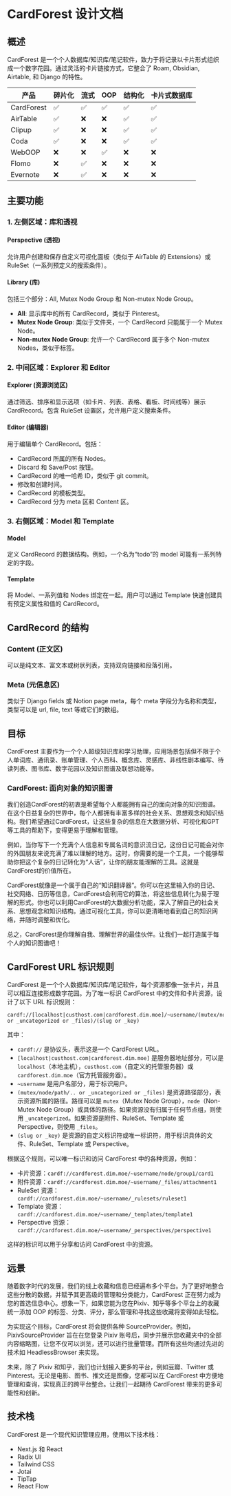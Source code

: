 # CardForest 设计文档

## 概述

CardForest 是一个个人数据库/知识库/笔记软件，致力于将记录以卡片形式组织成一个数字花园。通过灵活的卡片链接方式，它整合了 Roam, Obsidian, Airtable, 和 Django 的特性。

| 产品     | 碎片化 | 流式 | OOP | 结构化 | 卡片式数据库 |
| -------- | ------ | ---- | --- | ------ | ------------ |
| CardForest | ✅ | ✅ | ✅ | ✅ | ✅ |
| AirTable | ✅ | ❌ | ❌ | ✅ | ✅ |
| Clipup  | ✅ | ❌ | ❌ | ✅ | ✅ |
| Coda    | ✅ | ❌ | ❌ | ✅ | ✅ |
| WebOOP  | ❌ | ❌ | ✅ | ❌ | ❌ |
| Flomo   | ❌ | ✅ | ❌ | ❌ | ❌ |
| Evernote | ❌ | ✅ | ❌ | ❌ | ❌ |

## 主要功能

### 1. 左侧区域：库和透视

#### Perspective (透视)

允许用户创建和保存自定义可视化面板（类似于 AirTable 的 Extensions）或 RuleSet（一系列预定义的搜索条件）。

#### Library (库)

包括三个部分：All, Mutex Node Group 和 Non-mutex Node Group。

- **All**: 显示库中的所有 CardRecord，类似于 Pinterest。
- **Mutex Node Group**: 类似于文件夹，一个 CardRecord 只能属于一个 Mutex Node。
- **Non-mutex Node Group**: 允许一个 CardRecord 属于多个 Non-mutex Nodes，类似于标签。

### 2. 中间区域：Explorer 和 Editor

#### Explorer (资源浏览区)

通过筛选、排序和显示选项（如卡片、列表、表格、看板、时间线等）展示 CardRecord。包含 RuleSet 设置区，允许用户定义搜索条件。

#### Editor (编辑器)

用于编辑单个 CardRecord。包括：

- CardRecord 所属的所有 Nodes。
- Discard 和 Save/Post 按钮。
- CardRecord 的唯一哈希 ID，类似于 git commit。
- 修改和创建时间。
- CardRecord 的模板类型。
- CardRecord 分为 meta 区和 Content 区。

### 3. 右侧区域：Model 和 Template

#### Model

定义 CardRecord 的数据结构。例如，一个名为“todo”的 model 可能有一系列特定的字段。

#### Template

将 Model、一系列值和 Nodes 绑定在一起。用户可以通过 Template 快速创建具有预定义属性和值的 CardRecord。

## CardRecord 的结构

### Content (正文区)

可以是纯文本、富文本或树状列表，支持双向链接和段落引用。

### Meta (元信息区)

类似于 Django fields 或 Notion page meta，每个 meta 字段分为名称和类型，类型可以是 url, file, text 等或它们的数组。

## 目标

CardForest 主要作为一个个人超级知识库和学习助理，应用场景包括但不限于个人单词库、通讯录、账单管理、个人百科、概念库、灵感库、非线性剧本编写、待读列表、图书库、数字花园以及知识图谱及联想功能等。

### CardForest: 面向对象的知识图谱

我们创造CardForest的初衷是希望每个人都能拥有自己的面向对象的知识图谱。在这个日益复杂的世界中，每个人都拥有丰富多样的社会关系、思想观念和知识结构。我们希望通过CardForest，让这些复杂的信息在大数据分析、可视化和GPT等工具的帮助下，变得更易于理解和管理。

例如，当你写下一个充满个人信息和专属名词的意识流日记，这份日记可能会对你的外国朋友来说充满了难以理解的地方。这时，你需要的是一个工具，一个能够帮助你把这个复杂的日记转化为“人话”，让你的朋友能理解的工具。这就是CardForest的价值所在。

CardForest就像是一个属于自己的“知识翻译器”。你可以在这里输入你的日记、社交网络、日历等信息，CardForest会利用它的算法，将这些信息转化为易于理解的形式。你也可以利用CardForest的大数据分析功能，深入了解自己的社会关系、思想观念和知识结构。通过可视化工具，你可以更清晰地看到自己的知识网络，并随时调整和优化。

总之，CardForest是你理解自我、理解世界的最佳伙伴。让我们一起打造属于每个人的知识图谱吧！

## CardForest URL 标识规则

CardForest 是一个个人数据库/知识库/笔记软件，每个资源都像一张卡片，并且可以相互连接形成数字花园。为了唯一标识 CardForest 中的文件和卡片资源，设计了以下 URL 标识规则：

```
cardf://[localhost|custhost.com|cardforest.dim.moe]/~username/(mutex/node/path/.. or _uncategorized or _files)/(slug or _key)
```

其中：

- `cardf://` 是协议头，表示这是一个 CardForest URL。
- `[localhost|custhost.com|cardforest.dim.moe]` 是服务器地址部分，可以是 `localhost`（本地主机），`custhost.com`（自定义的托管服务器）或 `cardforest.dim.moe`（官方托管服务器）。
- `~username` 是用户名部分，用于标识用户。
- `(mutex/node/path/.. or _uncategorized or _files)` 是资源路径部分，表示资源所属的路径。路径可以是 `mutex`（Mutex Node Group），`node`（Non-Mutex Node Group）或具体的路径。如果资源没有归属于任何节点组，则使用 `_uncategorized`。如果资源是附件、RuleSet、Template 或 Perspective，则使用 `_files`。
- `(slug or _key)` 是资源的自定义标识符或唯一标识符，用于标识具体的文件、RuleSet、Template 或 Perspective。

根据这个规则，可以唯一标识和访问 CardForest 中的各种资源，例如：

- 卡片资源：`cardf://cardforest.dim.moe/~username/node/group1/card1`
- 附件资源：`cardf://cardforest.dim.moe/~username/_files/attachment1`
- RuleSet 资源：`cardf://cardforest.dim.moe/~username/_rulesets/ruleset1`
- Template 资源：`cardf://cardforest.dim.moe/~username/_templates/template1`
- Perspective 资源：`cardf://cardforest.dim.moe/~username/_perspectives/perspective1`

这样的标识可以用于分享和访问 CardForest 中的资源。

## 远景

随着数字时代的发展，我们的线上收藏和信息已经遍布多个平台。为了更好地整合这些分散的数据，并赋予其更高级的管理和分类能力，CardForest 正在努力成为您的首选信息中心。想象一下，如果您能为您在Pixiv、知乎等多个平台上的收藏统一添加 OOP 的标签、分类、评分，那么管理和寻找这些收藏将变得如此轻松。

为实现这个目标，CardForest 将会提供各种 SourceProvider。例如，PixivSourceProvider 旨在在您登录 Pixiv 账号后，同步并展示您收藏夹中的全部内容缩略图，让您不仅可以浏览，还可以进行批量管理。而所有这些均通过先进的技术如 HeadlessBrowser 来实现。

未来，除了 Pixiv 和知乎，我们也计划接入更多的平台，例如豆瓣、Twitter 或 Pinterest。无论是电影、图书、推文还是图像，您都可以在 CardForest 中方便地管理和查询，实现真正的跨平台整合。让我们一起期待 CardForest 带来的更多可能性和创新。

## 技术栈

CardForest 是一个现代知识管理应用，使用以下技术栈：

- Next.js 和 React
- Radix UI
- Tailwind CSS
- Jotai
- TipTap
- React Flow
